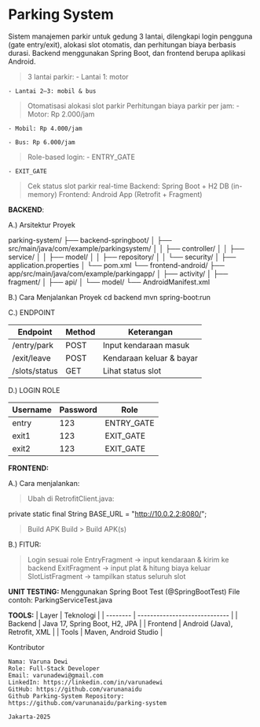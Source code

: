 # Parking System

Sistem manajemen parkir untuk gedung 3 lantai, dilengkapi login pengguna (gate entry/exit), alokasi slot otomatis, dan perhitungan biaya berbasis durasi. Backend menggunakan Spring Boot, dan frontend berupa aplikasi Android.

> 3 lantai parkir:
    - Lantai 1: motor

    - Lantai 2–3: mobil & bus
> Otomatisasi alokasi slot parkir
> Perhitungan biaya parkir per jam:
    - Motor: Rp 2.000/jam

    - Mobil: Rp 4.000/jam
    
    - Bus: Rp 6.000/jam
>  Role-based login:
    - ENTRY_GATE

    - EXIT_GATE
>  Cek status slot parkir real-time
>  Backend: Spring Boot + H2 DB (in-memory)
>  Frontend: Android App (Retrofit + Fragment)

**BACKEND**:

  A.) Arsitektur Proyek

parking-system/
├── backend-springboot/
│ ├── src/main/java/com/example/parkingsystem/
│ │ ├── controller/
│ │ ├── service/
│ │ ├── model/
│ │ ├── repository/
│ │ └── security/
│ ├── application.properties
│ └── pom.xml
└── frontend-android/
├── app/src/main/java/com/example/parkingapp/
│ ├── activity/
│ ├── fragment/
│ ├── api/
│ └── model/
└── AndroidManifest.xml


 B.) Cara Menjalankan Proyek
     cd backend
     mvn spring-boot:run


 C.) ENDPOINT
  
| Endpoint        | Method | Keterangan               |
| --------------- | ------ | ------------------------ |
| /entry/park     | POST   | Input kendaraan masuk    |
| /exit/leave     | POST   | Kendaraan keluar & bayar |
| /slots/status   | GET    | Lihat status slot        |



  D.) LOGIN ROLE
   
| Username | Password | Role        |
| -------- | -------- | ----------- |
| entry    | 123      | ENTRY\_GATE |
| exit1    | 123      | EXIT\_GATE  |
| exit2    | 123      | EXIT\_GATE  |




**FRONTEND:**

A.) Cara menjalankan:
> Ubah di RetrofitClient.java:

  private static final String BASE_URL = "http://10.0.2.2:8080/";

> Build APK
  Build > Build APK(s)

B.) FITUR:
> Login sesuai role
> EntryFragment → input kendaraan & kirim ke backend
> ExitFragment → input plat & hitung biaya keluar
> SlotListFragment → tampilkan status seluruh slot




**UNIT TESTING:**
   Menggunakan Spring Boot Test (@SpringBootTest)
   File contoh: ParkingServiceTest.java



**TOOLS:**
| Layer    | Teknologi                     |
| -------- | ----------------------------- |
| Backend  | Java 17, Spring Boot, H2, JPA |
| Frontend | Android (Java), Retrofit, XML |
| Tools    | Maven, Android Studio         |




Kontributor

    Nama: Varuna Dewi
    Role: Full-Stack Developer
    Email: varunadewi@gmail.com
    LinkedIn: https://linkedin.com/in/varunadewi
    GitHub: https://github.com/varunanaidu
    Github Parking-System Repository: https://github.com/varunanaidu/parking-system

    Jakarta-2025






